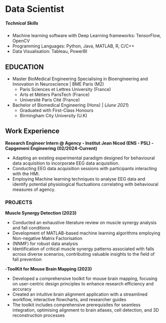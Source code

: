 # Data Scientist

##### Technical Skills
- Machine learning software with Deep Learning frameworks: TensorFlow, OpenCV
- Programming Languages: Python, Java, MATLAB, R, C/C++
- Data Visualisation: Tableau, PowerBI

## EDUCATION
- Master BioMedical Engineering Specialising in Bioengineering and Innovation in Neuroscience | BME Paris (M2)
  - Paris Sciences et Lettres University (France)
  - Arts et Métiers ParisTech (France)
  - Université Paris Cité (France)
- Bachelor of Biomedical Engineering (Hons) | (_June 2021_)
  - Graduated with First-Class Honours
  - Birmingham City University (U.K)

## Work Experience
**Research Engineer Intern @ Agency - Institut Jean Nicod (ENS - PSL) - Capgemeni Engineering (02/2024-Current)**
- Adapting an existing experimental paradigm designed for behavioural data acquisition to incorporate EEG data acquisition.
- Conducting EEG data acquisition sessions with participants interacting with the HMI.
- Employing Machine learning techniques to analyse EEG data and identify potential physiological fluctuations correlating with behavioural measures of agency.


### PROJECTS
**Muscle Synergy Detection (2023)**
- Conducted an exhaustive literature review on muscle synergy analysis and fall conditions
- Development of MATLAB-based machine learning algorithms employing Non-negative Matrix Factorisation
- (NNMF) for robust data analysis
- Identification of critical muscle synergy patterns associated with falls across diverse scenarios, contributing valuable insights to the field of fall prevention

-**ToolKit for Mouse Brain Mapping (2023)**
- Developed a comprehensive toolkit for mouse brain mapping, focusing on user-centric design principles to enhance research efficiency and accuracy
- Created an intuitive brain alignment application with a streamlined workflow, interactive flowcharts, and researcher guides
- The toolkit includes comprehensive prerequisites for seamless integration, optimising alignment to brain atlases, cell detection, and 3D reconstruction processes
